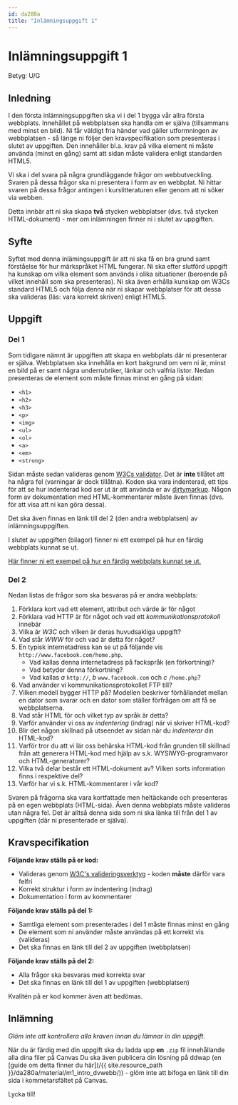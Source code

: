 ```yaml
---
id: da280a
title: "Inlämningsuppgift 1"
---
```


# Inlämningsuppgift 1

Betyg: U/G

## Inledning

I den första inlämningsuppgiften ska vi i del 1 bygga vår allra första webbplats. Innehållet på webbplatsen ska handla om er själva (tillsammans med minst en bild). Ni får väldigt fria händer vad gäller utformningen av webbplatsen - så länge ni följer den kravspecifikation som presenteras i slutet av uppgiften. Den innehåller bl.a. krav på vilka element ni måste använda (minst en gång) samt att sidan måste validera enligt standarden HTML5.

Vi ska i del svara på några grundläggande frågor om webbutveckling. Svaren på dessa frågor ska ni presentera i form av en webbplat. Ni hittar svaren på dessa frågor antingen i kurslitteraturen eller genom att ni söker via webben.

Detta innbär att ni ska skapa **två** stycken webbplatser (dvs. två stycken HTML-dokument) - mer om inlämningen finner ni i slutet av uppgiften.

## Syfte

Syftet med denna inlämingsuppgift är att ni ska få en bra grund samt förståelse för hur märkspråket HTML fungerar. Ni ska efter slutförd uppgift ha kunskap om vilka element som används i olika situationer (beroende på vilket innehåll som ska presenteras). Ni ska även erhålla kunskap om W3Cs standard HTML5 och följa denna när ni skapar webbplatser för att dessa ska valideras (läs: vara korrekt skriven) enligt HTML5.

## Uppgift

### Del 1

Som tidigare nämnt är uppgiften att skapa en webbplats där ni presenterar er själva. Webbplatsen ska innehålla en kort bakgrund om vem ni är, minst en bild på er samt några underrubriker, länkar och valfria listor. Nedan presenteras de element som måste finnas minst en gång på sidan:

* `<h1>`
* `<h2>`
* `<h3>`
* `<p>`
* `<img>`
* `<ul>`
* `<ol>`
* `<a>`
* `<em>`
* `<strong>`

Sidan måste sedan valideras genom [W3Cs validator](http://validator.w3.org). Det är **inte** tillåtet att ha några fel (varningar är dock tillåtna). Koden ska vara indenterad, ett tips för att se hur indenterad kod ser ut är att använda er av [dirtymarkup](http://dirtymarkup.com). Någon form av dokumentation med HTML-kommentarer måste även finnas (dvs. för att visa att ni kan göra dessa).

Det ska även finnas en länk till del 2 (den andra webbplatsen) av inlämningsuppgiften.

I slutet av uppgiften (bilagor) finner ni ett exempel på hur en färdig webbplats kunnat se ut.

[Här finner ni ett exempel på hur en färdig webbplats kunnat se ut.](../../material/assets/da280a_inl1_webbplats.png)

### Del 2

Nedan listas de frågor som ska besvaras på er andra webbplats:

1. Förklara kort vad ett element, attribut och värde är för något
2. Förklara vad HTTP är för något och vad ett *kommunikationsprotokoll* innebär
3. Vilka är *W3C* och vilken är deras huvudsakliga uppgift?
4. Vad står *WWW* för och vad är detta för något?
5. En typisk internetadress kan se ut på följande vis `http://www.facebook.com/home.php`.
    * Vad kallas denna internetadress på fackspråk (en förkortning)?
    * Vad betyder denna förkortning?
    * Vad kallas *a* `http://`, *b* `www.facebook.com` och *c* `/home.php`?
6. Vad använder vi kommunikationsprotokollet FTP till?
7. Vilken modell bygger HTTP på? Modellen beskriver förhållandet mellan en dator som svarar och en dator som ställer förfrågan om att få se webbplatserna.
8. Vad står HTML för och vilket typ av språk är detta?
9. Varför använder vi oss av *indentering* (indrag) när vi skriver HTML-kod?
10. Blir det någon skillnad på utseendet av sidan när du *indenterar* din HTML-kod?
11. Varför tror du att vi lär oss behärska HTML-kod från grunden till skillnad från att generera HTML-kod med hjälp av s.k. WYSIWYG-programvaror och HTML-generatorer?
12. Vilka två delar består ett HTML-dokument av? Vilken sorts information finns i respektive del?
13. Varför har vi s.k. HTML-kommentarer i vår kod?

Svaren på frågorna ska vara kortfattade men heltäckande och presenteras på en egen webbplats (HTML-sida). Även denna webbplats måste valideras utan några fel. Det är alltså denna sida som ni ska länka till från del 1 av uppgiften (där ni presenterade er själva).

## Kravspecifikation

**Följande krav ställs på er kod:**

* Valideras genom [W3C's valideringsverktyg](http://validator.w3.org) - koden **måste** därför vara felfri
* Korrekt struktur i form av indentering (indrag)
* Dokumentation i form av kommentarer

**Följande krav ställs på del 1:**

* Samtliga element som presenterades i del 1 måste finnas minst en gång
* De element som ni använder måste användas på ett korrekt vis (valideras)
* Det ska finnas en länk till del 2 av uppgiften (webbplatsen)

**Följande krav ställs på del 2:**

* Alla frågor ska besvaras med korrekta svar
* Det ska finnas en länk till del 1 av uppgiften (webbplatsen)

Kvalitén på er kod kommer även att bedömas.

## Inlämning

*Glöm inte att kontrollera alla kraven innan du lämnar in din uppgift.*

När du är färdig med din uppgift ska du ladda upp **en** `.zip` fil innehållande alla dina filer på Canvas Du ska även publicera din lösning på ddwap (en [guide om detta finner du här](/{{ site.resource_path }}/da280a/material/m1_intro_dvwebb/)) - glöm inte att bifoga en länk till din sida i kommetarsfältet på Canvas.

Lycka till!
